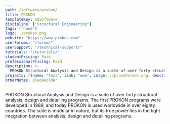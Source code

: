 ```yaml
---
path: /software/prokon/
title: PROKON
templateKey: mdSoftware
discipline: ["Structural Engineering"]
tags: ["none"]
logo: ./prokon.png
website: "https://www.prokon.com"
userForums: "/forum/"
userSupport: "/technical-support/"
tutorials: "/tutorials/"
studentPricing: Paid
professionalPricing: Paid
description: >-
  PROKON Structural Analysis and Design is a suite of over forty structural analysis, design and detailing programs. The first PROKON programs were developed in 1989, and today PROKON is used worldwide in over eighty countries. The suite is modular in nature, but its true power lies in the tight integration between analysis, design and detailing programs.
projects: [{name: "text", link: "www", image: ./placeholder.png, description: "blah blah"}]
otherNotes: placeHolder
---
```


PROKON Structural Analysis and Design is a suite of over forty structural analysis, design and detailing programs. The first PROKON programs were developed in 1989, and today PROKON is used worldwide in over eighty countries. The suite is modular in nature, but its true power lies in the tight integration between analysis, design and detailing programs.
